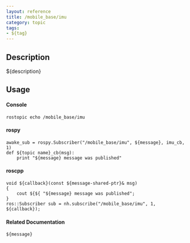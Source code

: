 ```yaml
---
layout: reference
title: /mobile_base/imu
category: topic
tags: 
- ${tag}
---
```


## Description
${description}

## Usage
#### Console
```
rostopic echo /mobile_base/imu
```

#### rospy
```
awake_sub = rospy.Subscriber("/mobile_base/imu", ${message}, imu_cb, 1)
def ${topic name}_cb(msg):
    print "${message} message was published"
```

#### roscpp
```
void ${callback}(const ${message-shared-ptr}& msg)
{
    cout ${${ "${message} message was published";
}
ros::Subscriber sub = nh.subscribe("/mobile_base/imu", 1, ${callback});
```

#### Related Documentation
``${message}``  